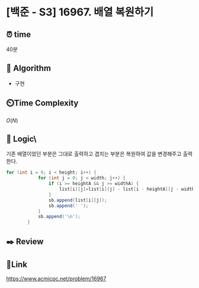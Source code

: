 # [백준 - S3] 16967. 배열 복원하기

## ⏰ **time**

40분

## :pushpin: **Algorithm**

- 구현

## ⏲️**Time Complexity**

$O(N)$

## :round_pushpin: **Logic**\
기존 배열이었던 부분은 그대로 출력하고 겹치는 부분은 복원하여 값을 변경해주고 출력한다.
```java
for (int i = 0; i < height; i++) {
            for (int j = 0; j < width; j++) {
                if (i >= heightA && j >= widthA) {
                    list[i][j]=list[i][j] - list[i - heightA][j - widthA];
                }
                sb.append(list[i][j]);
                sb.append(' ');
            }
            sb.append('\n');
        }
```

## :black_nib: **Review**

## 📡**Link**

https://www.acmicpc.net/problem/16967
